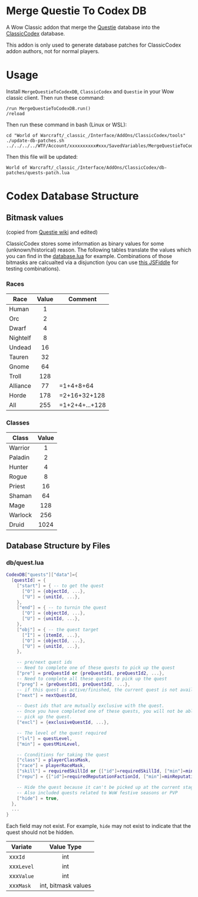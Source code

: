 # Merge Questie To Codex DB
A Wow Classic addon that merge the [Questie](https://github.com/AeroScripts/QuestieDev) database into the [ClassicCodex](https://github.com/project-classic/ClassicCodex) database.

This addon is only used to generate database patches for ClassicCodex addon authors, not for normal players.

# Usage
Install `MergeQuestieToCodexDB`, `ClassicCodex` and `Questie` in your Wow classic client. Then run these command:

```
/run MergeQuestieToCodexDB.run()
/reload
```

Then run these command in bash (Linux or WSL):
```
cd "World of Warcraft/_classic_/Interface/AddOns/ClassicCodex/tools"
./update-db-patches.sh ../../../../WTF/Account/xxxxxxxxxx#xxx/SavedVariables/MergeQuestieToCodexDB.lua
```

Then this file will be updated:
```
World of Warcraft/_classic_/Interface/AddOns/ClassicCodex/db-patches/quests-patch.lua
```

# Codex Database Structure

## Bitmask values
(copied from [Questie wiki](https://github.com/AeroScripts/QuestieDev/wiki/Database-Structure#bitmask-values) and edited)

ClassicCodex stores some information as binary values for some (unknown/historical) reason. The following tables translate the values which you can find in the [database.lua](https://github.com/project-classic/ClassicCodex/blob/1fc3507501bc2584790c9a89a6df17827c354813/database.lua#L20) for example. Combinations of those bitmasks are calcualted via a disjunction (you can use [this JSFiddle](https://jsfiddle.net/o5tu4vn9/2/) for testing combinations).

### Races

| Race     | Value | Comment        |
| ---------|:-----:|--------------- |
| Human    | 1     |                |
| Orc      | 2     |                |
| Dwarf    | 4     |                |
| Nightelf | 8     |                |
| Undead   | 16    |                |
| Tauren   | 32    |                |
| Gnome    | 64    |                |
| Troll    | 128   |                |
| Alliance | 77    | =1+4+8+64      |
| Horde    | 178   | =2+16+32+128   |
| All      | 255   | =1+2+4+...+128 |

### Classes

| Class    | Value |
| ---------|:-----:|
| Warrior  | 1     |
| Paladin  | 2     |
| Hunter   | 4     |
| Rogue    | 8     |
| Priest   | 16    |
| Shaman   | 64    |
| Mage     | 128   |
| Warlock  | 256   |
| Druid    | 1024  |

## Database Structure by Files

### db/quest.lua
```lua
CodexDB["quests"]["data"]={
  [questId] = {
    ["start"] = { -- to get the quest
      ["O"] = {objectId, ...},
      ["U"] = {unitId, ...},
    },
    ["end"] = { -- to turnin the quest
      ["O"] = {objectId, ...},
      ["U"] = {unitId, ...},
    },
    ["obj"] = { -- the quest target
      ["I"] = {itemId, ...},
      ["O"] = {objectId, ...},
      ["U"] = {unitId, ...},
    },

    -- pre/next quest ids
    -- Need to complete one of these quests to pick up the quest
    ["pre"] = preQuestId or {preQuestId1, preQuestId2, ...},
    -- Need to complete all these quests to pick up the quest
    ["preg"] = {preQuestId1, preQuestId2, ...},
    -- if this quest is active/finished, the current quest is not available anymore
    ["next"] = nextQuestId,

    -- Quest ids that are mutually exclusive with the quest.
    -- Once you have completed one of these quests, you will not be able to
    -- pick up the quest.
    ["excl"] = {exclusiveQuestId, ...},

    -- The level of the quest required
    ["lvl"] = questLevel,
    ["min"] = questMinLevel,

    -- Cconditions for taking the quest
    ["class"] = playerClassMask,
    ["race"] = playerRaceMask,
    ["skill"] = requiredSkillId or {["id"]=requiredSkillId, ["min"]=minSkillValue},
    ["repu"] = {["id"]=requiredReputationFactionId, ["min"]=minReputationValue},

    -- Hide the quest because it can't be picked up at the current stage
    -- Also included quests related to WoW festive seasons or PVP
    ["hide"] = true,
  },
  ...
}
```

Each field may not exist. For example, `hide` may not exist to indicate that the quest should not be hidden.

| Variate    | Value Type          |
| -----------|:-------------------:|
| xxx`Id`    | int                 |
| xxx`Level` | int                 |
| xxx`Value` | int                 |
| xxx`Mask`  | int, bitmask values |
